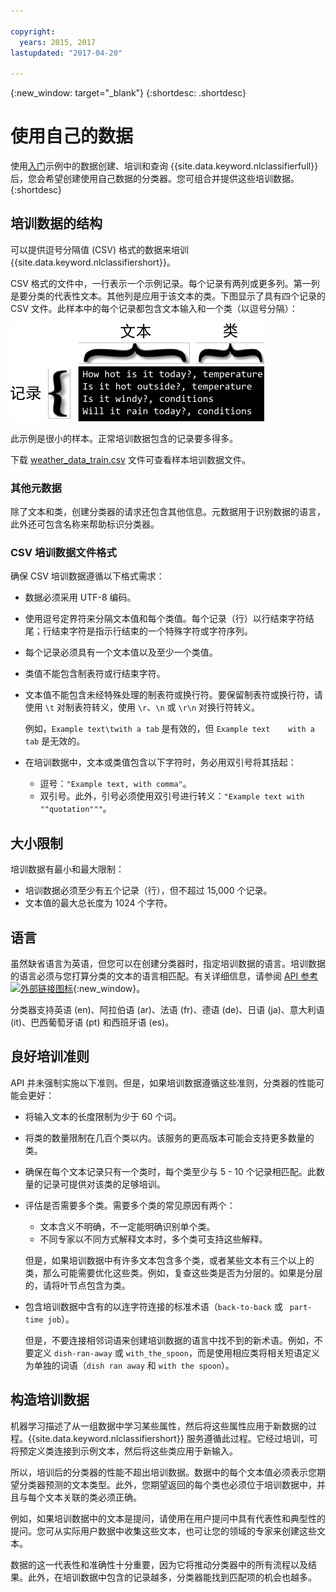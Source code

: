 ```yaml
---

copyright:
  years: 2015, 2017
lastupdated: "2017-04-20"

---
```


{:new_window: target="_blank"}
{:shortdesc: .shortdesc}

# 使用自己的数据
使用[入门](/doc/natural-language-classifier/getting-started.html)示例中的数据创建、培训和查询 {{site.data.keyword.nlclassifierfull}} 后，您会希望创建使用自己数据的分类器。您可组合并提供这些培训数据。
{:shortdesc}

## 培训数据的结构
可以提供逗号分隔值 (CSV) 格式的数据来培训 {{site.data.keyword.nlclassifiershort}}。

CSV 格式的文件中，一行表示一个示例记录。每个记录有两列或更多列。第一列是要分类的代表性文本。其他列是应用于该文本的类。下图显示了具有四个记录的 CSV 文件。此样本中的每个记录都包含文本输入和一个类（以逗号分隔）：

![](images/train_sample.png)

此示例是很小的样本。正常培训数据包含的记录要多得多。

下载 <a target="_blank" href="https://watson-developer-cloud.github.io/doc-tutorial-downloads/natural-language-classifier/weather_data_train.csv" download="weather_data_train.csv">weather_data_train.csv</a> 文件可查看样本培训数据文件。

### 其他元数据

除了文本和类，创建分类器的请求还包含其他信息。元数据用于识别数据的语言，此外还可包含名称来帮助标识分类器。

### CSV 培训数据文件格式

确保 CSV 培训数据遵循以下格式需求：

- 数据必须采用 UTF-8 编码。
- 使用逗号定界符来分隔文本值和每个类值。每个记录（行）以行结束字符结尾；行结束字符是指示行结束的一个特殊字符或字符序列。
- 每个记录必须具有一个文本值以及至少一个类值。
- 类值不能包含制表符或行结束字符。
- 文本值不能包含未经特殊处理的制表符或换行符。要保留制表符或换行符，请使用 `\t` 对制表符转义，使用 `\r`、`\n` 或 `\r\n` 对换行符转义。

	例如，`Example text\twith a tab` 是有效的，但 `Example text    with a tab` 是无效的。
- 在培训数据中，文本或类值包含以下字符时，务必用双引号将其括起：
	- 逗号：`"Example text, with comma"`。
	- 双引号。此外，引号必须使用双引号进行转义：`"Example text with ""quotation"""`。

## 大小限制
培训数据有最小和最大限制：

-   培训数据必须至少有五个记录（行），但不超过 15,000 个记录。
-   文本值的最大总长度为 1024 个字符。

## 语言
虽然缺省语言为英语，但您可以在创建分类器时，指定培训数据的语言。培训数据的语言必须与您打算分类的文本的语言相匹配。有关详细信息，请参阅 [API 参考 ![外部链接图标](../../icons/launch-glyph.svg "外部链接图标")](http://www.ibm.com/watson/developercloud/natural-language-classifier/api/v1/){:new_window}。

分类器支持英语 (en)、阿拉伯语 (ar)、法语 (fr)、德语 (de)、日语 (ja)、意大利语 (it)、巴西葡萄牙语 (pt) 和西班牙语 (es)。

## 良好培训准则
API 并未强制实施以下准则。但是，如果培训数据遵循这些准则，分类器的性能可能会更好：

- 将输入文本的长度限制为少于 60 个词。
- 将类的数量限制在几百个类以内。该服务的更高版本可能会支持更多数量的类。
- 确保在每个文本记录只有一个类时，每个类至少与 5 - 10 个记录相匹配。此数量的记录可提供对该类的足够培训。
- 评估是否需要多个类。需要多个类的常见原因有两个：
	- 文本含义不明确，不一定能明确识别单个类。
	- 不同专家以不同方式解释文本时，多个类可支持这些解释。

	但是，如果培训数据中有许多文本包含多个类，或者某些文本有三个以上的类，那么可能需要优化这些类。例如，复查这些类是否为分层的。如果是分层的，请将叶节点包含为类。
-  包含培训数据中含有的以连字符连接的标准术语（`back-to-back` 或 ` part-time job`）。

	但是，不要连接相邻词语来创建培训数据的语言中找不到的新术语。例如，不要定义 `dish-ran-away` 或 `with_the_spoon`，而是使用相应类将相关短语定义为单独的词语（`dish ran away` 和 `with the spoon`）。

## 构造培训数据
机器学习描述了从一组数据中学习某些属性，然后将这些属性应用于新数据的过程。{{site.data.keyword.nlclassifiershort}} 服务遵循此过程。它经过培训，可将预定义类连接到示例文本，然后将这些类应用于新输入。

所以，培训后的分类器的性能不超出培训数据。数据中的每个文本值必须表示您期望分类器预测的文本类型。此外，您期望返回的每个类也必须位于培训数据中，并且与每个文本关联的类必须正确。

例如，如果培训数据中的文本是提问，请使用在用户提问中具有代表性和典型性的提问。您可从实际用户数据中收集这些文本，也可让您的领域的专家来创建这些文本。

数据的这一代表性和准确性十分重要，因为它将推动分类器中的所有流程以及结果。此外，在培训数据中包含的记录越多，分类器能找到匹配项的机会也越多。
